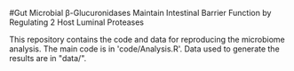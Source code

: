 
#Gut Microbial β-Glucuronidases Maintain Intestinal Barrier Function by Regulating 2 Host Luminal Proteases

This repository contains the code and data for reproducing the microbiome analysis. The main code is in 'code/Analysis.R'. Data used to generate the results are in "data/".

